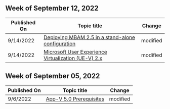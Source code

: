 <!-- This file is generated automatically each week. Changes made to this file will be overwritten.-->



## Week of September 12, 2022


| Published On |Topic title | Change |
|------|------------|--------|
| 9/14/2022 | [Deploying MBAM 2.5 in a stand-alone configuration](/microsoft-desktop-optimization-pack/mbam-v25/deploy-mbam) | modified |
| 9/14/2022 | [Microsoft User Experience Virtualization (UE-V) 2.x](/microsoft-desktop-optimization-pack/uev-v2/index) | modified |


## Week of September 05, 2022


| Published On |Topic title | Change |
|------|------------|--------|
| 9/6/2022 | [App-V 5.0 Prerequisites](/microsoft-desktop-optimization-pack/appv-v5/app-v-50-prerequisites) | modified |

